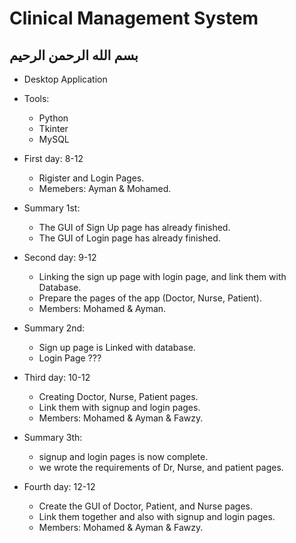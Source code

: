 # Clinical Management System
## بسم الله الرحمن الرحيم

- Desktop Application
- Tools:
  - Python
  - Tkinter
  - MySQL

- First day: 8-12
  - Rigister and Login Pages. 
  - Memebers: Ayman & Mohamed.
- Summary 1st:
  - The GUI of Sign Up page has already finished.
  - The GUI of Login page has already finished.

- Second day: 9-12
  - Linking the sign up page with login page, and link them with Database.
  - Prepare the pages of the app (Doctor, Nurse, Patient).
  - Members: Mohamed & Ayman.
- Summary 2nd:
  - Sign up page is Linked with database.
  - Login Page ???
 
- Third day: 10-12
  - Creating Doctor, Nurse, Patient pages.
  - Link them with signup and login pages.
  - Members: Mohamed & Ayman & Fawzy.
- Summary 3th:
  - signup and login pages is now complete.
  - we wrote the requirements of Dr, Nurse, and patient pages.
  
- Fourth day: 12-12
  - Create the GUI of Doctor, Patient, and Nurse pages.
  - Link them together and also with signup and login pages.
  - Members: Mohamed & Ayman & Fawzy.
    
